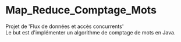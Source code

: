 # Map_Reduce_Comptage_Mots
Projet de 'Flux de données et accès concurrents'<br>
Le but est d'implémenter un algorithme de comptage de mots en Java.
